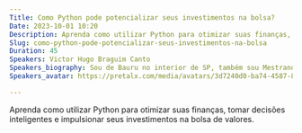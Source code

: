 ```yaml
---
Title: Como Python pode potencializar seus investimentos na bolsa?
Date: 2023-10-01 10:20
Description: Aprenda como utilizar Python para otimizar suas finanças, tomar decisões inteligentes e impulsionar seus investimentos na bolsa de valores.
Slug: como-python-pode-potencializar-seus-investimentos-na-bolsa
Duration: 45
Speakers: Victor Hugo Braguim Canto
Speakers_biography: Sou de Bauru no interior de SP, também sou Mestrando em Ciência da Computação na UNESP, trabalho com biometria em animais e atuo Desenvolvedor Python na Boty
Speakers_avatar: https://pretalx.com/media/avatars/3d7240d0-ba74-4587-8299-29c01e8128fa_XsiJaZ6.jpeg

---
```


Aprenda como utilizar Python para otimizar suas finanças, tomar decisões inteligentes e impulsionar seus investimentos na bolsa de valores.
